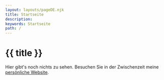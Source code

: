 ```yaml
---
layout: layouts/pageDE.njk
title: Startseite
description:
keywords: Startseite
path: /
---
```


# {{ title }}

Hier gibt's noch nichts zu sehen. Besuchen Sie in der Zwischenzeit meine [persönliche Website](https://janbiernacik.com).